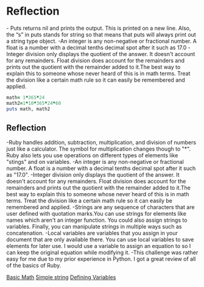 <!DOCTYPE html>
<html>
<h1> Reflection</h1>
<p>
- Puts returns nil and prints the output. This is printed on a new line. Also, the “s” in puts stands for string so that means that puts will always print out a string type object.
-An integer is any non-negative or fractional number. A float is a number with a decimal tenths decimal spot after it such as 17.0
-Integer division only displays the quotient of the answer. It doesn't account for any remainders. Float division does account for the remainders and prints out the quotient with the remainder added to it.The best way to explain this to someone whose never heard of this is in math terms. Treat the division like a certain math rule so it can easily be remembered and applied. </p>

```ruby
math= 1*365*24
math2=1*10*365*24*60
puts math, math2
```

<h2>Reflection</h2>
<p>
  -Ruby handles addition, subtraction, multiplication, and division of numbers just like a calculator. The symbol for multiplication changes though to "*". Ruby also lets you use operations on different types of elements like "stings" and on variables.
  -An integer is any non-negative or fractional number. A float is a number with a decimal tenths decimal spot after it such as "17.0".
  -Integer division only displays the quotient of the answer. It doesn't account for any remainders. Float division does account for the remainders and prints out the quotient with the remainder added to it.The best way to explain this to someone whose never heard of this is in math terms. Treat the division like a certain math rule so it can easily be remembered and applied.
  -Strings are any sequence of characters that are user defined with quotation marks.You can use strings for elements like names which aren't an integer function. You could also assign strings to variables. Finally, you can manipulate strings in multiple ways such as concatenation.
  -Local variables are variables that you assign in your document that are only available there. You can use local variables to save elements for later use. I would use a variable to assign an equation to so I can keep the original equation while modifying it.
  -This challenge was rather easy for me due to my prior experience in Python. I got a great review of all of the basics of Ruby.
</p>
<a href="https://github.com/Bigless27/Phase-0/blob/master/week-4/basic-math.rb"> Basic Math</a>
<a href="https://github.com/Bigless27/Phase-0/blob/master/week-4/simple-string.rb"> Simple string</a>
<a href="https://github.com/Bigless27/Phase-0/blob/master/week-4/defining-variables.rb">Defining Variables</a>




</html>
